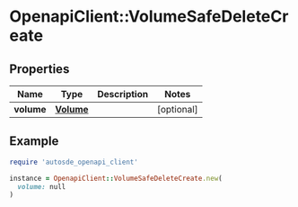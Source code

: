 # OpenapiClient::VolumeSafeDeleteCreate

## Properties

| Name | Type | Description | Notes |
| ---- | ---- | ----------- | ----- |
| **volume** | [**Volume**](Volume.md) |  | [optional] |

## Example

```ruby
require 'autosde_openapi_client'

instance = OpenapiClient::VolumeSafeDeleteCreate.new(
  volume: null
)
```

